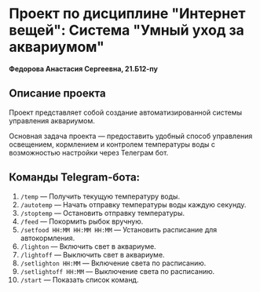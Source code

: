 # Проект по дисциплине "Интернет вещей": Система "Умный уход за аквариумом"  

**Федорова Анастасия Сергеевна, 21.Б12-пу**

## Описание проекта

Проект представляет собой создание автоматизированной системы управления аквариумом.

Основная задача проекта — предоставить удобный способ управления освещением, кормлением и контролем температуры воды с возможностью настройки через Телеграм бот. 

## Команды Telegram-бота:

1. `/temp` — Получить текущую температуру воды.  
2. `/autotemp` — Начать отправку температуры воды каждую секунду.  
3. `/stoptemp` — Остановить отправку температуры.  
4. `/feed` — Покормить рыбок вручную.  
5. `/setfood HH:MM HH:MM HH:MM` — Установить расписание для автокормления.  
6. `/lighton` — Включить свет в аквариуме.  
7. `/lightoff` — Выключить свет в аквариуме.  
8. `/setlighton HH:MM` — Включение света по расписанию.  
9. `/setlightoff HH:MM` — Выключение света по расписанию.  
10. `/start` — Показать список команд.
